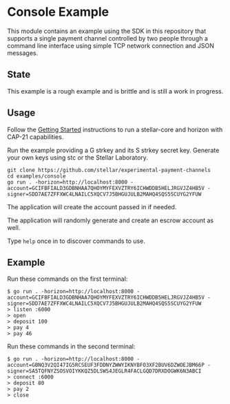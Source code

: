 # Console Example

This module contains an example using the SDK in this repository that supports a
single payment channel controlled by two people through a command line interface
using simple TCP network connection and JSON messages.

## State

This example is a rough example and is brittle and is still a work in progress.

## Usage

Follow the [Getting Started](../../Getting%20Started.md) instructions to run a
stellar-core and horizon with CAP-21 capabilities.

Run the example providing a G strkey and its S strkey secret key. Generate your
own keys using stc or the Stellar Laboratory.

```
git clone https://github.com/stellar/experimental-payment-channels
cd examples/console
go run . -horizon=http://localhost:8000 -account=GCIFBFIALD3GDBNHAA7QHOYMYFEXVZTRY6ICHWDDB5HELJRGVJZ4HB5V -signer=SDD7AE7ZFFXWC4LNAILC5XQCV7J5BHGUJULB2MAHQ4SQS5SCUYG2YFUW
```

The application will create the account passed in if needed.

The application will randomly generate and create an escrow account as well.

Type `help` once in to discover commands to use.

## Example

Run these commands on the first terminal:
```
$ go run . -horizon=http://localhost:8000 -account=GCIFBFIALD3GDBNHAA7QHOYMYFEXVZTRY6ICHWDDB5HELJRGVJZ4HB5V -signer=SDD7AE7ZFFXWC4LNAILC5XQCV7J5BHGUJULB2MAHQ4SQS5SCUYG2YFUW
> listen :6000
> open
> deposit 100
> pay 4
> pay 46
```

Run these commands in the second terminal:
```
$ go run . -horizon=http://localhost:8000 -account=GBNQ3V2QI47IG5RCSEUF3FDDNYZWWYIKNYBFO3XF2BUV6DZWOEJBM66P -signer=SA5TQFNYZSOSVOIYKKQZ5DLSWS4JEGLR4FACLGQD7DRXDOGWK6N3ABCI
> connect :6000
> deposit 80
> pay 2
> close
```

